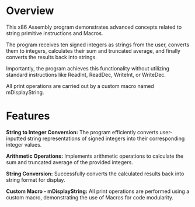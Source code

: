 # Overview
This x86 Assembly program demonstrates advanced concepts related to string primitive instructions and Macros. 

The program receives ten signed integers as strings from the user, converts them to integers, calculates their sum and truncated average, and finally converts the results back into strings. 

Importantly, the program achieves this functionality without utilizing standard instructions like ReadInt, ReadDec, WriteInt, or WriteDec.

 All print operations are carried out by a custom macro named mDisplayString.

# Features
**String to Integer Conversion:** The program efficiently converts user-inputted string representations of signed integers into their corresponding integer values.

**Arithmetic Operations:** Implements arithmetic operations to calculate the sum and truncated average of the provided integers.

**String Conversion:** Successfully converts the calculated results back into string format for display.

**Custom Macro - mDisplayString:** All print operations are performed using a custom macro, demonstrating the use of Macros for code modularity.

